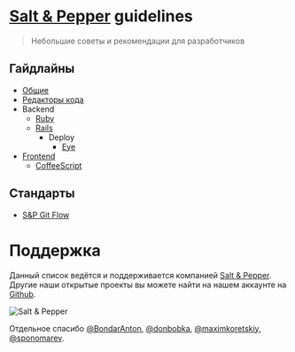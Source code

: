# [Salt & Pepper](http://saltpepper.ru) guidelines
> Небольшие советы и рекомендации для разработчиков

## Гайдлайны

* [Общие](guides/common.md)
* [Редакторы кода](guides/editors.md)
* Backend
  * [Ruby](guides/backend/ruby.md)
  * [Rails](guides/backend/rails.md)
    * Deploy
      * [Eye](guides/backend/deploy/eye.md)
* [Frontend](guides/frontend.md)
  * [CoffeeScript](guides/frontend/coffeescript.md)

## Стандарты

* [S&P Git Flow](standards/gitflow.md)

# Поддержка

Данный список ведётся и поддерживается компанией [Salt & Pepper](http://saltpepper.ru). Другие наши открытые проекты вы 
можете найти на нашем аккаунте на [Github](https://github.com/snphq).

![Salt & Pepper](http://saltpepper.ru/common/img/logo.png)

Отдельное спасибо [@BondarAnton](https://github.com/BondarAnton), [@donbobka](https://github.com/donbobka), [@maximkoretskiy](https://github.com/maximkoretskiy), [@sponomarev](https://github.com/sponomarev).
